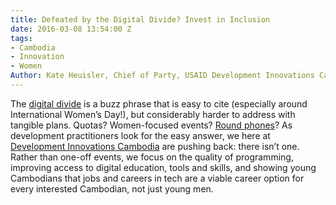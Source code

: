 ```yaml
---
title: Defeated by the Digital Divide? Invest in Inclusion
date: 2016-03-08 13:54:00 Z
tags:
- Cambodia
- Innovation
- Women
Author: Kate Heuisler, Chief of Party, USAID Development Innovations Cambodia
---
```


The [digital divide](https://en.wikipedia.org/wiki/Digital_divide) is a buzz phrase that is easy to cite (especially around International Women’s Day!), but considerably harder to address with tangible plans. Quotas?  Women-focused events? [Round phones](http://www.telegraph.co.uk/technology/2016/03/01/would-you-buy-this-non-rectangular-smartphone-for-women/)? As development practitioners look for the easy answer, we here at [Development Innovations Cambodia](http://www.development-innovations.org/) are pushing back: there isn’t one. Rather than one-off events, we focus on the quality of programming, improving access to digital education, tools and skills, and showing young Cambodians that jobs and careers in tech are a viable career option for every interested Cambodian, not just young men.

<!--more—>

**What’s Happening Today**
In Cambodia, the number of women engaged in the tech sector is growing, but major structural barriers still exist. The British Embassy in Phnom Penh is working to address one challenge with their recent [STEM Careers of the Future](https://www.gov.uk/government/world-location-news/official-launch-of-stem-careers-of-the-future), an easy to use handbook showcasing the top 20 careers in Cambodia in science, technology, engineering and mathematics. One of the big challenges for young Cambodian women and men is that many parents feel more comfortable with career progression in law, accounting or business management. This guidebook provides details about specific jobs from civil engineers to project managers, software programmers to network engineers, and shows where people can study for those careers in Cambodia, as well as how much they are likely to make in monthly salaries.

Many young women at universities cautioned us they needed support well before choosing their university course if they were going to have the time to lobby their families, so they told us it is important to start early and expose people to real options in secondary education. Events like the [2nd Annual Cambodia Science and Engineering Festival](http://www.cambodiascience.org/) and the [1st Annual Inno-Tech Festival](http://geeksincambodia.com/tag/inno%C2%ADtech-festival-2016/), to be held this March at the [Institute of Technology of Cambodia in Phnom Penh](http://www.itc.edu.kh/), will help improve access to science, math and tech for more Cambodians, and link participants to some of these practical tools and job opportunities available today. Finally, some young women in Cambodia face a stigma based on the traditional gender roles assigned to women. While this is changing in Cambodia, it is important to recognize and support those that are interrupting this trend and pushing past peer pressure to conform to traditional roles. Some of these role models include [Sikieng Sok](https://www.linkedin.com/in/sikieng) of the [Technovation](http://www.development-innovations.org/success-stories/technovation-challenge-links-girls-to-tech-entrepreneurship) program, [Channe Suy Lan](http://instedd.org/about-us/team/staff/channe-suy/), the Regional Lead at InSTEDD’s iLab for Southeast Asia, as well as Development Innovations’ own [Sotheavy At](http://www.development-innovations.org/sotheavy-at), who leads our video advisory service and video training courses focused on the civil society community.

Today, many young women in Cambodia are taking steps to address this gap when they take jobs with tech firms, work on technology-enabled projects, and engage with increasingly popular and more accessible tech tools like social media and video.

**How DAI is Closing the Gap and Supporting Careers in Tech**
DAI’s Development Innovations, funded by USAID, is addressing this divide on different levels, mainstreaming the interventions to build a more inclusive approach as demand for tech services grows rapidly.

**1. Information and Communication Technology (ICT) Teaching Materials for Grade 12**: Under development with the Royal Government of Cambodia’s Ministry of Education (MoE) since 2013, NGO [Open Institute](http://www.open.org.kh/) recently completed the textbook and class materials, focusing on educating students about jobs in the ICT sector, and emphasizing both the hard and soft skills needed to shape a career in the ICT field. DI supported the development and field testing of the materials, which are now being tested in select MoE schools. The Ministry plans to print the final textbook and deploy to all public schools with computers for the 2016-2017 school year.

**2. [Technovation Global Challenge](http://www.technovationchallenge.org/)**: This tech entrepreneurship program is a global effort to give girls ages 10-18 more practical tools to engage with tech. Program tools from [Iridescent’s](http://iridescentlearning.org/) global program include user-focused design thinking skills, coding and app development modules, to business planning and marketing skills. A key element of this program’s success is the Cambodian ownership – from the Technovation Ambassador for Cambodia Sikieng Sok, to middle and high schools that help support the teams, to private sector businesses offering sponsorship and financial support, to commitment from key participating schools to integrate the Technovation teachings into their standard curriculum. Finally, the program is founded on an in-built mentorship model. Not just to check a box, but to connect young Cambodians to Cambodian women who have made it in this industry and want to drive more young Cambodians into the sector. Check out this [video](https://youtu.be/TxmW2sQrj3Q) about the 2016 teams.

**3. Showcasing role models**: DI works to connect people within the community through [ICT4D Advisory Services](http://www.development-innovations.org/about-us), an in-house consulting and resource linkage service, and tell the stories of the many women already blazing trails through the tech sector. We host interactive Innovations In Action Learning Sessions, often highlighting women involved in the design of the program intervention or with building the tech intervention, and helping lower the barrier for entry for anyone who wants to learn more about engaging with ICT tools.

I remember growing up and looking at what women were doing around me: business leaders, artists, teachers, aid workers, accountants, designers. My mother was an artist, and taught art to pay the bills. My grandmother was also a teacher, as well as a community advocate and deep supporter of her local library and church. At university, my mentors pushed me to see things with new lenses, from social work theories to ethnographic teachings. Later in life, when I joined the development world, I was lucky enough to find female mentors (and males) in the jobs I wanted. I was immersed in practical lessons about how to engage, listen, and add value. At the time, I remember thinking that if I saw someone who looked like me doing something, it felt like a more tangible goal. Now the question is, how does that translate here, and what kinds of investments do we need to prioritize in coming years? Stay tuned to see what happens as the tech ecosystem in Cambodia grows, supported by the Ministry of Education’s deep commitment to STEM education, and builds an increasingly tech-savvy – and diverse – workforce.